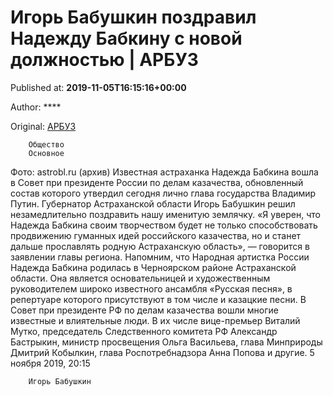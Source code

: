 
# Игорь Бабушкин поздравил Надежду Бабкину с новой должностью | АРБУЗ

Published at: **2019-11-05T16:15:16+00:00**

Author: ****

Original: [АРБУЗ](https://arbuztoday.ru/igor-babushkin-pozdravil-nadezhdu-babkinu-s-novoj-dolzhnostyu/)


        Общество
        Основное
      
Фото: astrobl.ru (архив)
Известная астраханка Надежда Бабкина вошла в Совет при президенте России по делам казачества, обновленный состав которого утвердил сегодня лично глава государства Владимир Путин. Губернатор Астраханской области Игорь Бабушкин решил незамедлительно поздравить нашу именитую землячку.
«Я уверен, что Надежда Бабкина своим творчеством будет не только способствовать продвижению гуманных идей российского казачества, но и станет дальше прославлять родную Астраханскую область», — говорится в заявлении главы региона.
Напомним, что Народная артистка России Надежда Бабкина родилась в Черноярском районе Астраханской области. Она является основательницей и художественным руководителем широко известного ансамбля «Русская песня», в репертуаре которого присутствуют в том числе и казацкие песни.
В Совет при президенте РФ по делам казачества вошли многие известные и влиятельные люди. В их числе вице-премьер Виталий Мутко, председатель Следственного комитета РФ Александр Бастрыкин, министр просвещения Ольга Васильева, глава Минприроды Дмитрий Кобылкин, глава Роспотребнадзора Анна Попова и другие.
5 ноября 2019, 20:15

        Игорь Бабушкин
      
